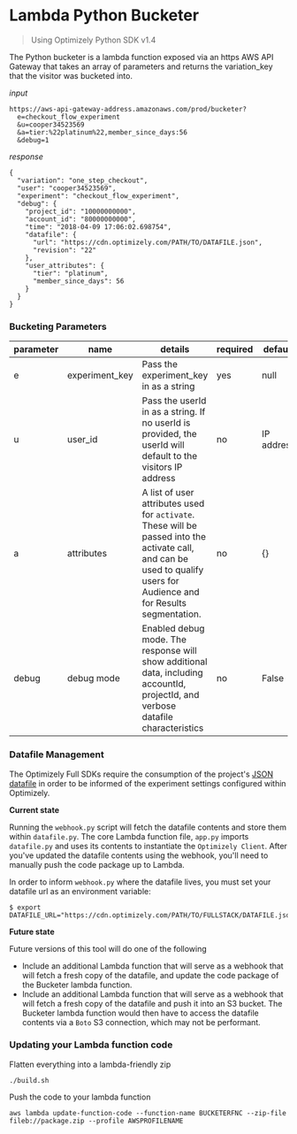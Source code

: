 # Lambda Python Bucketer 
> Using Optimizely Python SDK v1.4

The Python bucketer is a lambda function exposed via an https AWS API Gateway that takes an array of parameters and returns the variation_key that the visitor was bucketed into. 

_input_
```
https://aws-api-gateway-address.amazonaws.com/prod/bucketer?  
  e=checkout_flow_experiment
  &u=cooper34523569
  &a=tier:%22platinum%22,member_since_days:56
  &debug=1
```

_response_
```
{
  "variation": "one_step_checkout",
  "user": "cooper34523569",
  "experiment": "checkout_flow_experiment",
  "debug": {
    "project_id": "10000000000",
    "account_id": "80000000000",
    "time": "2018-04-09 17:06:02.698754",
    "datafile": {
      "url": "https://cdn.optimizely.com/PATH/TO/DATAFILE.json",
      "revision": "22"
    },
    "user_attributes": {
      "tier": "platinum",
      "member_since_days": 56
    }
  }
}
```

### Bucketing Parameters

| parameter | name   | details                                            | required | default |
|-----------|--------|----------------------------------------------------|----------|---------|
| e       | experiment_key | Pass the experiment_key in as a string | yes      |     null    |
| u      | user_id  | Pass the userId in as a string. If no userId is provided, the userId will default to the visitors IP address                      | no      |    IP address    |
| a      | attributes  | A list of user attributes used for `activate`. These will be passed into the activate call, and can be used to qualify users for Audience and for Results segmentation.                      | no      |    {}    |
| debug      | debug mode  | Enabled debug mode. The response will show additional data, including accountId, projectId, and verbose datafile characteristics                      | no      |    False    |

### Datafile Management

The Optimizely Full SDKs require the consumption of the project's [JSON datafile](https://developers.optimizely.com/x/solutions/sdks/reference/index.html?language=python#datafile) in order to be informed of the experiment settings configured within Optimizely. 

**Current state**

Running the `webhook.py` script will fetch the datafile contents and store them within `datafile.py`. The core Lambda function file, `app.py` imports `datafile.py` and uses its contents to instantiate the `Optimizely Client`. After you've updated the datafile contents using the webhook, you'll need to manually push the code package up to Lambda. 

In order to inform `webhook.py` where the datafile lives, you must set your datafile url as an environment variable:
```
$ export DATAFILE_URL="https://cdn.optimizely.com/PATH/TO/FULLSTACK/DATAFILE.json"
```
**Future state**

Future versions of this tool will do one of the following
* Include an additional Lambda function that will serve as a webhook that will fetch a fresh copy of the datafile, and update the code package of the Bucketer lambda function.
* Include an additional Lambda function that will serve as a webhook that will fetch a fresh copy of the datafile and push it into an S3 bucket. The Bucketer lambda function would then have to access the datafile contents via a `Boto` S3 connection, which may not be performant.

### Updating your Lambda function code

Flatten everything into a lambda-friendly zip

`./build.sh`

Push the code to your lambda function

`aws lambda update-function-code --function-name BUCKETERFNC --zip-file fileb://package.zip --profile AWSPROFILENAME`
